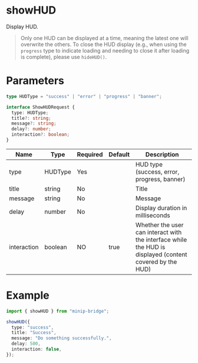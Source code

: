 # showHUD

Display HUD.

> Only one HUD can be displayed at a time, meaning the latest one will overwrite the others.
> To close the HUD display (e.g., when using the `progress` type to indicate loading and needing to close it after loading is complete), please use `hideHUD()`.

# Parameters

```typescript
type HUDType = "success" | "error" | "progress" | "banner";

interface ShowHUDRequest {
  type: HUDType;
  title?: string;
  message?: string;
  delay?: number;
  interaction?: boolean;
}
```

| Name        | Type    | Required | Default | Description                                                                                              |
| ----------- | ------- | -------- | ------- | -------------------------------------------------------------------------------------------------------- |
| type        | HUDType | Yes      |         | HUD type (success, error, progress, banner)                                                              |
| title       | string  | No       |         | Title                                                                                                    |
| message     | string  | No       |         | Message                                                                                                  |
| delay       | number  | No       |         | Display duration in milliseconds                                                                         |
| interaction | boolean | NO       | true    | Whether the user can interact with the interface while the HUD is displayed (content covered by the HUD) |

# Example

```typescript
import { showHUD } from "minip-bridge";

showHUD({
  type: "success",
  title: "Success",
  message: "Do something successfully.",
  delay: 500,
  interaction: false,
});
```
